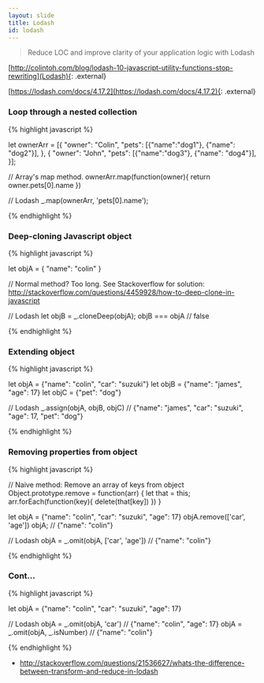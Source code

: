 ```yaml
---
layout: slide
title: Lodash
id: lodash
---
```

<section markdown="1">

> Reduce LOC and improve clarity of your application logic with Lodash

[http://colintoh.com/blog/lodash-10-javascript-utility-functions-stop-rewriting](Lodash){: .external}

[https://lodash.com/docs/4.17.2](https://lodash.com/docs/4.17.2){: .external}

</section>

<section markdown="1">

### Loop through a nested collection

{% highlight javascript %}

let ownerArr = [{
    "owner": "Colin",
    "pets": [{"name":"dog1"}, {"name": "dog2"}],
}, {
    "owner": "John",
    "pets": [{"name":"dog3"}, {"name": "dog4"}],
}];

// Array's map method.
ownerArr.map(function(owner){
   return owner.pets[0].name
})

// Lodash
_.map(ownerArr, 'pets[0].name');

{% endhighlight %}


</section>

<section markdown="1">

### Deep-cloning Javascript object

{% highlight javascript %}

let objA = {
    "name": "colin"
}

// Normal method? Too long. See Stackoverflow for solution: http://stackoverflow.com/questions/4459928/how-to-deep-clone-in-javascript

// Lodash
let objB = _.cloneDeep(objA);
objB === objA // false

{% endhighlight %}

</section>

<section markdown="1">

### Extending object

{% highlight javascript %}

let objA = {"name": "colin", "car": "suzuki"}
let objB = {"name": "james", "age": 17}
let objC = {"pet": "dog"}

// Lodash
_.assign(objA, objB, objC)
// {"name": "james", "car": "suzuki", "age": 17, "pet": "dog"}

{% endhighlight %}

</section>

<section markdown="1">

### Removing properties from object

{% highlight javascript %}

// Naive method: Remove an array of keys from object
Object.prototype.remove = function(arr) {
    let that = this;
    arr.forEach(function(key){
        delete(that[key])
    })
}

let objA = {"name": "colin", "car": "suzuki", "age": 17}
objA.remove(['car', 'age'])
objA; // {"name": "colin"}

// Lodash
objA = _.omit(objA, ['car', 'age']) // {"name": "colin"}

{% endhighlight %}

</section>

<section markdown="1">

### Cont...

{% highlight javascript %}

let objA = {"name": "colin", "car": "suzuki", "age": 17}

// Lodash
objA = _.omit(objA, 'car') // {"name": "colin", "age": 17}
objA = _.omit(objA, _.isNumber) // {"name": "colin"}

{% endhighlight %}

</section>

<section markdown="1">

* http://stackoverflow.com/questions/21536627/whats-the-difference-between-transform-and-reduce-in-lodash

</section>
